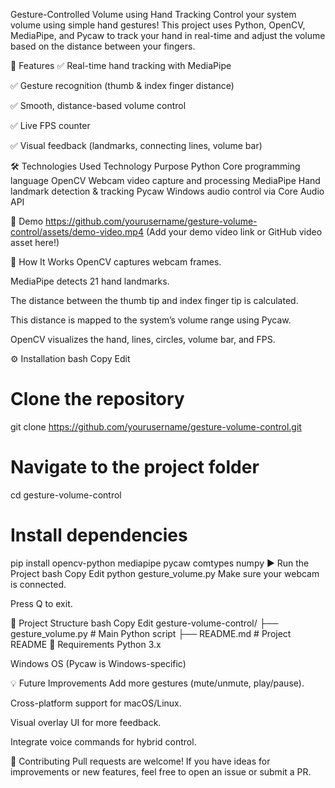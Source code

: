 Gesture-Controlled Volume using Hand Tracking
Control your system volume using simple hand gestures! This project uses Python, OpenCV, MediaPipe, and Pycaw to track your hand in real-time and adjust the volume based on the distance between your fingers.

📌 Features
✅ Real-time hand tracking with MediaPipe

✅ Gesture recognition (thumb & index finger distance)

✅ Smooth, distance-based volume control

✅ Live FPS counter

✅ Visual feedback (landmarks, connecting lines, volume bar)

🛠️ Technologies Used
Technology	Purpose
Python	Core programming language
OpenCV	Webcam video capture and processing
MediaPipe	Hand landmark detection & tracking
Pycaw	Windows audio control via Core Audio API

🎥 Demo
https://github.com/yourusername/gesture-volume-control/assets/demo-video.mp4
(Add your demo video link or GitHub video asset here!)

🚀 How It Works
OpenCV captures webcam frames.

MediaPipe detects 21 hand landmarks.

The distance between the thumb tip and index finger tip is calculated.

This distance is mapped to the system’s volume range using Pycaw.

OpenCV visualizes the hand, lines, circles, volume bar, and FPS.

⚙️ Installation
bash
Copy
Edit
# Clone the repository
git clone https://github.com/yourusername/gesture-volume-control.git

# Navigate to the project folder
cd gesture-volume-control

# Install dependencies
pip install opencv-python mediapipe pycaw comtypes numpy
▶️ Run the Project
bash
Copy
Edit
python gesture_volume.py
Make sure your webcam is connected.

Press Q to exit.

📂 Project Structure
bash
Copy
Edit
gesture-volume-control/
 ├── gesture_volume.py  # Main Python script
 ├── README.md          # Project README
🧩 Requirements
Python 3.x

Windows OS (Pycaw is Windows-specific)

💡 Future Improvements
Add more gestures (mute/unmute, play/pause).

Cross-platform support for macOS/Linux.

Visual overlay UI for more feedback.

Integrate voice commands for hybrid control.

🤝 Contributing
Pull requests are welcome! If you have ideas for improvements or new features, feel free to open an issue or submit a PR.

